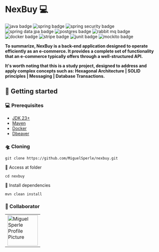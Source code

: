 <h1 style="font-weight: bold;">NexBuy 💻</h1>

<p>
    <img src="https://img.shields.io/badge/java-%23ED8B00.svg?style=for-the-badge&logo=openjdk&logoColor=white" alt="java badge"/>
    <img src="https://img.shields.io/badge/spring-%236DB33F.svg?style=for-the-badge&logo=spring&logoColor=white" alt="spring badge"/>
    <img src="https://img.shields.io/badge/Spring%20Security-6DB33F?style=for-the-badge&logo=springsecurity&logoColor=white" alt="spring security badge" />
    <img src="https://img.shields.io/badge/Spring_data_jpa-6DB33F?style=for-the-badge&logo=SpringSecurity&logoColor=white" alt="spring data jpa badge" />
    <img src="https://img.shields.io/badge/postgres-%23316192.svg?style=for-the-badge&logo=postgresql&logoColor=white" alt="postgres badge"/>
    <img src="https://img.shields.io/badge/-rabbitmq-%23FF6600?style=for-the-badge&logo=rabbitmq&logoColor=white" alt="rabbit mq badge"/>
    <img src="https://img.shields.io/badge/docker-%230db7ed.svg?style=for-the-badge&logo=docker&logoColor=white" alt="docker badge"/>
    <img src="https://img.shields.io/badge/Stripe-5851DD?style=for-the-badge&logo=stripe&logoColor=white&colorB=blue" alt="stripe badge"/>
    <img src="https://img.shields.io/badge/junit-%23E33332?style=for-the-badge&logo=junit5&logoColor=white" alt="junit badge"/>
    <img src="https://img.shields.io/badge/Mockito-green?style=for-the-badge&&logo=mockito&logoColor=white" alt="mockito badge" />
</p>

<p>
    <b>
        To summarize, NexBuy is a back-end application designed to operate efficiently as an e-commerce. 
        It provides a complete set of functionality that an e-commerce typically offers through a well-structured API.
    </b>
</p>

<p>
    <b>
        It's worth noting that this is a study project, designed to address and apply complex concepts such as: 
        Hexagonal Architecture | SOLID principles | Messaging | Database Transactions.
    </b>
</p>

<h2>🚀 Getting started</h2>

<h3>💻 Prerequisites</h3>

- [JDK 23+](https://www.oracle.com/br/java/technologies/downloads/)
- [Maven](https://maven.apache.org/download.cgi)
- [Docker](https://docs.docker.com/)
- [Dbeaver](https://dbeaver.io/)

<h3>🛸 Cloning</h3>

```
git clone https://github.com/MiguelSperle/nexbuy.git
```

📂 Access at folder

```
cd nexbuy
```

📡 Install dependencies

```
mvn clean install
```

<h3 id="colab">🤝 Collaborator</h3>

<table>
  <tr>
    <td>
      <a href="#">
        <img src="https://avatars.githubusercontent.com/u/102910354?v=4" width="100px;" alt="Miguel Sperle Profile Picture"/><br>
      </a>
    </td>
  </tr>
</table>